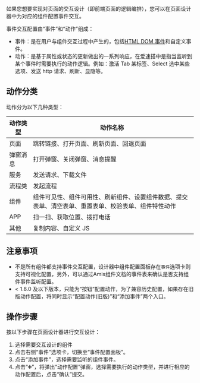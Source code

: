 如果您想要实现对页面的交互设计（即前端页面的逻辑编排），您可以在页面设计器中为对应的组件配置事件交互。

事件交互配置由“事件”和“动作”组成：

- 事件：是在用户与组件交互过程中产生的，包括[HTML DOM 事件](https://www.runoob.com/jsref/dom-obj-event.html)和自定义事件。
- 动作：是基于属性或状态的更新做出的一系列响应，在爱速搭中是指当监听到某个事件时需要执行的动作逻辑。例如：激活 Tab 某标签、Select 选中某些选项、发送 http 请求、刷新、显隐等。

## 动作分类

动作分为以下几种类型：

| 动作类型  | 动作名称                                                                                             |
| -------- | ---------------------------------------------------------------------------------------------------- |
| 页面     | 跳转链接、打开页面、刷新页面、回退页面                                                               |
| 弹窗消息 | 打开弹窗、关闭弹窗、消息提醒                                                                         |
| 服务     | 发送请求、下载文件                                                                                   |
| 流程类   | 发起流程                                                                                             |
| 组件     | 组件可见性、组件可用性、刷新组件、设置组件数据、提交表单、清空表单、重置表单、校验表单、组件特性动作 |
| APP      | 扫一扫、获取位置、拨打电话                                                                           |
| 其他     | 复制内容、自定义 JS                                                                                  |

## 注意事项

- 不是所有组件都支持事件交互配置，设计器中组件配置面板存在`事件`选项卡则支持可视化配置，另外，可以通过Amis组件文档的事件表来确认是否支持组件事件监听配置。
- < 1.8.0 及以下版本，只能为“按钮”配置动作，为了兼容历史配置，如果存在旧版动作配置，将同时显示“配置动作(旧版)”和“添加事件”两个入口。

## 操作步骤

按以下步骤在页面设计器进行交互设计：

1. 选择需要交互设计的组件
2. 点击右侧“事件”选项卡，切换至“事件配置面板”。
3. 点击“添加事件”，选择需要监听的组件事件。
4. 点击“➕”，将弹出“动作配置”弹窗，选择需要执行的动作类型，并进行相应的动作配置后，点击“确认”提交。
